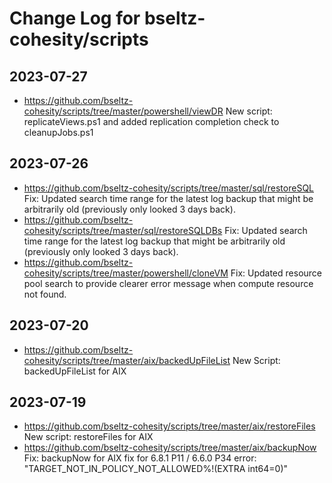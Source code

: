 # Change Log for bseltz-cohesity/scripts

## 2023-07-27

* <https://github.com/bseltz-cohesity/scripts/tree/master/powershell/viewDR> New script: replicateViews.ps1 and added replication completion check to cleanupJobs.ps1

## 2023-07-26

* <https://github.com/bseltz-cohesity/scripts/tree/master/sql/restoreSQL> Fix: Updated search time range for the latest log backup that might be arbitrarily old (previously only looked 3 days back).
* <https://github.com/bseltz-cohesity/scripts/tree/master/sql/restoreSQLDBs> Fix: Updated search time range for the latest log backup that might be arbitrarily old (previously only looked 3 days back).
* <https://github.com/bseltz-cohesity/scripts/tree/master/powershell/cloneVM> Fix: Updated resource pool search to provide clearer error message when compute resource not found.

## 2023-07-20

* <https://github.com/bseltz-cohesity/scripts/tree/master/aix/backedUpFileList> New Script: backedUpFileList for AIX

## 2023-07-19

* <https://github.com/bseltz-cohesity/scripts/tree/master/aix/restoreFiles> New script: restoreFiles for AIX
* <https://github.com/bseltz-cohesity/scripts/tree/master/aix/backupNow> Fix: backupNow for AIX fix for 6.8.1 P11 / 6.6.0 P34 error: "TARGET_NOT_IN_POLICY_NOT_ALLOWED%!(EXTRA int64=0)"
